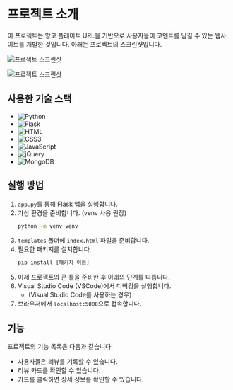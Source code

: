 # 프로젝트 소개

이 프로젝트는 망고 플레이트 URL을 기반으로 사용자들이 코멘트를 남길 수 있는 웹사이트를 개발한 것입니다. 아래는 프로젝트의 스크린샷입니다.

![프로젝트 스크린샷](https://github.com/Hediar/Mini-Project/assets/72387948/e16d52de-269f-4d61-8eb7-e57d82dc1fc8)

![프로젝트 스크린샷](https://github.com/Hediar/Mini-Project/assets/72387948/c2b24b3c-ed6f-41da-9129-260e64fea51c)

## 사용한 기술 스택

- ![Python](https://img.shields.io/badge/Python-3776AB.svg?style=for-the-badge&logo=Python&logoColor=white)
- ![Flask](https://img.shields.io/badge/Flask-000000?style=for-the-badge&logo=flask&logoColor=white)
- ![HTML](https://img.shields.io/badge/HTML-5F00FF?style=for-the-badge&logo=html5&logoColor=white)
- ![CSS3](https://img.shields.io/badge/CSS3-007ACC?style=for-the-badge&logo=css3&logoColor=white)
- ![JavaScript](https://img.shields.io/badge/JavaScript-F7DF1E?style=for-the-badge&logo=javascript&logoColor=black)
- ![jQuery](https://img.shields.io/badge/jQuery-0769AD?style=for-the-badge&logo=jquery&logoColor=white)
- ![MongoDB](https://img.shields.io/badge/MongoDB-47A248?style=for-the-badge&logo=mongodb&logoColor=white)

## 실행 방법

1. `app.py`를 통해 Flask 앱을 실행합니다.
2. 가상 환경을 준비합니다. (venv 사용 권장)
    ```bash
    python -m venv venv
    ```
3. `templates` 폴더에 `index.html` 파일을 준비합니다.
4. 필요한 패키지를 설치합니다.
    ```bash
    pip install [패키지 이름]
    ```
5. 이제 프로젝트의 큰 틀을 준비한 후 아래의 단계를 따릅니다.
6. Visual Studio Code (VSCode)에서 디버깅을 실행합니다. 
    - (Visual Studio Code를 사용하는 경우)
7. 브라우저에서 `localhost:5000`으로 접속합니다.

## 기능

프로젝트의 기능 목록은 다음과 같습니다:

- 사용자들은 리뷰를 기록할 수 있습니다.
- 리뷰 카드를 확인할 수 있습니다.
- 카드를 클릭하면 상세 정보를 확인할 수 있습니다.
